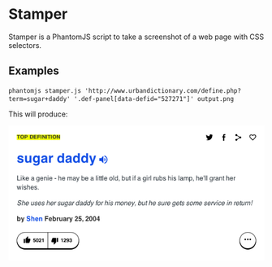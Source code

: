 # Stamper

Stamper is a PhantomJS script to take a screenshot of a web page with CSS selectors.

## Examples

```
phantomjs stamper.js 'http://www.urbandictionary.com/define.php?term=sugar+daddy' '.def-panel[data-defid="527271"]' output.png
```

This will produce:

![output.png](https://raw.githubusercontent.com/buo/stamper/master/output.png?t=1449409109)
